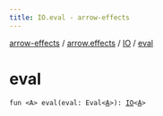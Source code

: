 ```yaml
---
title: IO.eval - arrow-effects
---
```


[arrow-effects](../../index.html) / [arrow.effects](../index.html) / [IO](index.html) / [eval](./eval.html)

# eval

`fun <A> eval(eval: Eval<`[`A`](eval.html#A)`>): `[`IO`](index.html)`<`[`A`](eval.html#A)`>`